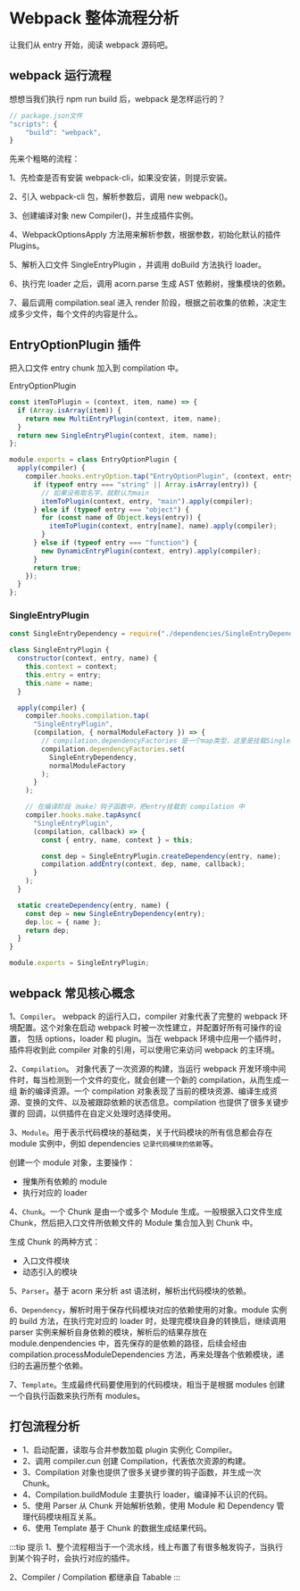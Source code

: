 # Webpack 整体流程分析

让我们从 entry 开始，阅读 webpack 源码吧。

## webpack 运行流程

想想当我们执行 npm run build 后，webpack 是怎样运行的？

```js
// package.json文件
"scripts": {
    "build": "webpack",
}
```

先来个粗略的流程：

1、先检查是否有安装 webpack-cli，如果没安装，则提示安装。

2、引入 webpack-cli 包，解析参数后，调用 new webpack()。

3、创建编译对象 new Compiler()，并生成插件实例。

4、WebpackOptionsApply 方法用来解析参数，根据参数，初始化默认的插件 Plugins。

5、解析入口文件 SingleEntryPlugin ，并调用 doBuild 方法执行 loader。

6、执行完 loader 之后，调用 acorn.parse 生成 AST 依赖树，搜集模块的依赖。

7、最后调用 compilation.seal 进入 render 阶段，根据之前收集的依赖，决定生成多少文件，每个文件的内容是什么。

## EntryOptionPlugin 插件

把入口文件 entry chunk 加入到 compilation 中。

EntryOptionPlugin

```js
const itemToPlugin = (context, item, name) => {
  if (Array.isArray(item)) {
    return new MultiEntryPlugin(context, item, name);
  }
  return new SingleEntryPlugin(context, item, name);
};

module.exports = class EntryOptionPlugin {
  apply(compiler) {
    compiler.hooks.entryOption.tap("EntryOptionPlugin", (context, entry) => {
      if (typeof entry === "string" || Array.isArray(entry)) {
        // 如果没有取名字，就默认为main
        itemToPlugin(context, entry, "main").apply(compiler);
      } else if (typeof entry === "object") {
        for (const name of Object.keys(entry)) {
          itemToPlugin(context, entry[name], name).apply(compiler);
        }
      } else if (typeof entry === "function") {
        new DynamicEntryPlugin(context, entry).apply(compiler);
      }
      return true;
    });
  }
};
```

### SingleEntryPlugin

```js
const SingleEntryDependency = require("./dependencies/SingleEntryDependency");

class SingleEntryPlugin {
  constructor(context, entry, name) {
    this.context = context;
    this.entry = entry;
    this.name = name;
  }

  apply(compiler) {
    compiler.hooks.compilation.tap(
      "SingleEntryPlugin",
      (compilation, { normalModuleFactory }) => {
        // compilation.dependencyFactories 是一个map类型，这里是挂载SingleEntryDependency
        compilation.dependencyFactories.set(
          SingleEntryDependency,
          normalModuleFactory
        );
      }
    );

    // 在编译阶段（make）钩子函数中，把entry挂载到 compilation 中
    compiler.hooks.make.tapAsync(
      "SingleEntryPlugin",
      (compilation, callback) => {
        const { entry, name, context } = this;

        const dep = SingleEntryPlugin.createDependency(entry, name);
        compilation.addEntry(context, dep, name, callback);
      }
    );
  }

  static createDependency(entry, name) {
    const dep = new SingleEntryDependency(entry);
    dep.loc = { name };
    return dep;
  }
}

module.exports = SingleEntryPlugin;
```

## webpack 常见核心概念

1、`Compiler`。 webpack 的运行入口，compiler 对象代表了完整的 webpack 环境配置。这个对象在启动 webpack 时被一次性建立，并配置好所有可操作的设置，
包括 options，loader 和 plugin。当在 webpack 环境中应用一个插件时，插件将收到此 compiler 对象的引用，可以使用它来访问 webpack 的主环境。

2、`Compilation`。 对象代表了一次资源的构建，当运行 webpack 开发环境中间件时，每当检测到一个文件的变化，就会创建一个新的 compilation，从而生成一组
新的编译资源。一个 compilation 对象表现了当前的模块资源、编译生成资源、变换的文件、以及被跟踪依赖的状态信息。compilation 也提供了很多关键步骤的
回调，以供插件在自定义处理时选择使用。

3、`Module`。用于表示代码模块的基础类，关于代码模块的所有信息都会存在 module 实例中，例如 dependencies `记录代码模块的依赖`等。

创建一个 module 对象，主要操作：

- 搜集所有依赖的 module
- 执行对应的 loader

4、`Chunk`。一个 Chunk 是由一个或多个 Module 生成。一般根据入口文件生成 Chunk，然后把入口文件所依赖文件的 Module 集合加入到 Chunk 中。

生成 Chunk 的两种方式：

- 入口文件模块
- 动态引入的模块

5、`Parser`。基于 acorn 来分析 ast 语法树，解析出代码模块的依赖。

6、`Dependency`，解析时用于保存代码模块对应的依赖使用的对象。module 实例的 build 方法，在执行完对应的 loader 时，处理完模块自身的转换后，继续调用 parser 实例来解析自身依赖的模块，解析后的结果存放在 module.denpendencies 中，首先保存的是依赖的路径，后续会经由 compilation.processModuleDependencies 方法，再来处理各个依赖模块，递归的去遍历整个依赖。

7、`Template`。生成最终代码要使用到的代码模块，相当于是根据 modules 创建一个自执行函数来执行所有 modules。

## 打包流程分析

- 1、启动配置，读取与合并参数加载 plugin 实例化 Compiler。
- 2、调用 compiler.cun 创建 Compilation，代表依次资源的构建。
- 3、Compilation 对象也提供了很多关键步骤的钩子函数，并生成一次 Chunk。
- 4、Compilation.buildModule 主要执行 loader，编译掉不认识的代码。
- 5、使用 Parser 从 Chunk 开始解析依赖，使用 Module 和 Dependency 管理代码模块相互关系。
- 6、使用 Template 基于 Chunk 的数据生成结果代码。

:::tip 提示
1、整个流程相当于一个流水线，线上布置了有很多触发钩子，当执行到某个钩子时，会执行对应的插件。

2、Compiler / Compilation 都继承自 Tabable
:::
